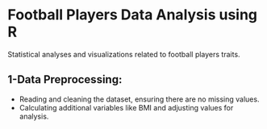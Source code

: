 # Football Players Data Analysis using R
Statistical analyses and visualizations related to football players traits.

## 1-Data Preprocessing:

- Reading and cleaning the dataset, ensuring there are no missing values.
- Calculating additional variables like BMI and adjusting values for analysis.
